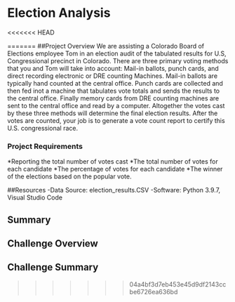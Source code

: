 # Election Analysis
<<<<<<< HEAD

    
=======
##Project Overview
We are assisting a Colorado Board of Elections employee Tom in an election audit of the tabulated results for U.S, Congressional precinct in Colorado. There are three primary voting methods that you and Tom will take into account: Mail-in ballots, punch cards, and direct recording electronic or DRE counting Machines. Mail-in ballots are typically hand counted at the central office. Punch cards are collected and then fed inot a machine that tabulates vote totals and sends the results to the central office. Finally memory cards from DRE counting machines are sent to the central office and read by a computer. Altogether the votes cast by these three methods will determine the final election results. After the votes are counted, your job is to generate a vote count report to certify this U.S. congressional race.

### Project Requirements
*Reporting the total number of votes cast
*The total number of votes for each candidate
*The percentage of votes for each candidate
*The winner of the elections based on the popular vote. 

##Resources
-Data Source: election_results.CSV
-Software: Python 3.9.7, Visual Studio Code 
 
 ## Summary
 ## Challenge Overview
 
 ## Challenge Summary
>>>>>>> 04a4bf3d7eb453e45d9df2143ccbe6726ea636bd

